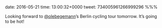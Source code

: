 date: 2016-05-21
time: 13:00:32+0000
tweet: 734005961266999296
%%%

Looking forward to [@olebegemann](https://twitter.com/olebegemann)’s Berlin cycling tour tomorrow. It’s going to be hot!
